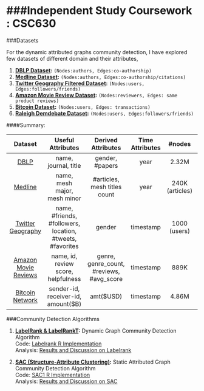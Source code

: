 ###Independent Study Coursework :  CSC630
====
###Datasets

For the dynamic attributed graphs community detection, I have explored few datasets of different domain and their attributes,

1. **[DBLP Dataset](https://github.com/abhiabhi15/datamining/blob/master/independent-study/dblp):** `(Nodes:authors, Edges:co-authorship)`
2. **[Medline Dataset](https://github.com/abhiabhi15/datamining/blob/master/independent-study/medline):** `(Nodes:authors, Edges:co-authorship/citations)`
3. **[Twitter Geography Filtered Dataset](https://github.com/abhiabhi15/datamining/blob/master/independent-study/twitter):** `(Nodes:users, Edges:followers/friends)`
4. **[Amazon Movie Review Dataset](https://github.com/abhiabhi15/datamining/blob/master/independent-study/amazon-movie-reviews):** `(Nodes:reviewers, Edges: same product reviews)`
5. **[Bitcoin Dataset](https://github.com/abhiabhi15/datamining/blob/master/independent-study/bitcoin):** `(Nodes:users, Edges: transactions)`
6. **[Raleigh Demdebate Dataset](https://github.com/abhiabhi15/datamining/blob/master/independent-study/twitter/raleigh_tweets):** `(Nodes:users, Edges:followers/friends)`


####Summary:

| Dataset         | Useful Attributes  | Derived Attributes |  Time Attributes | #nodes | #edges | Download Link
|:---------------:|:-----------:|:-------------:|:--------------:|:-------:|:------:|:-------------|
| [DBLP](https://github.com/abhiabhi15/datamining/blob/master/independent-study/dblp)| name, journal, title | gender, #papers | year| 2.32M | 10.23M | http://dblp.uni-trier.de/xml/ |    
| [Medline](https://github.com/abhiabhi15/datamining/blob/master/independent-study/amazon-movie-reviews)| name, mesh major, mesh minor | #articles, mesh titles count | year| 240K (articles) |  | https://www.nlm.nih.gov/bsd/sample_records_avail.html |    
| [Twitter Geography](https://github.com/abhiabhi15/datamining/blob/master/independent-study/twitter)| name, #friends, #followers, location, #tweets, #favorites  | gender | timestamp | 1000 (users) |  | https://dev.twitter.com/rest/public |    
| [Amazon Movie Reviews](https://github.com/abhiabhi15/datamining/blob/master/independent-study/amazon-movie-reviews)| name, id, review score, helpfulness | genre, genre_count, #reviews, #avg_score | timestamp | 889K | 7.9M | https://snap.stanford.edu/data/web-Movies.html |    
| [Bitcoin Network](https://github.com/abhiabhi15/datamining/blob/master/independent-study/bitcoin)| sender-id, receiver-id, amount($B) | amt($USD) | timestamp | 4.86M | 25M | http://compbio.cs.uic.edu/data/bitcoin/bitcoin_uic_data_and_code_20130107.zip |    


###Community Detection Algorithms
1. **[LabelRank & LabelRankT](https://github.com/abhiabhi15/datamining/blob/master/independent-study/papers/LabelRank:%20A%20Stabilized%20Label%20Propagation.pdf):** Dynamic Graph Community Detection Algorithm    
   Code: [Labelrank R Implementation](https://github.com/abhiabhi15/datamining/tree/master/independent-study/algorithms/labelrank/labelrank.R)  
   Analysis: [Results and Discussion on Labelrank](https://github.com/abhiabhi15/datamining/blob/master/independent-study/algorithms/labelrank)    
   
2. **[SAC (Structure-Attribute Clustering)](https://github.com/abhiabhi15/datamining/blob/master/independent-study/papers/Community%20detection%20based%20on%20structural%20and%20attribute%20similarities.pdf):** Static Attributed Graph Community Detection Algorithm  
   Code: [SAC1 R Implementation](https://github.com/abhiabhi15/datamining/tree/master/independent-study/algorithms/sac/sac.R)  
   Analysis: [Results and Discussion on SAC](https://github.com/abhiabhi15/datamining/blob/master/independent-study/algorithms/sac)      


